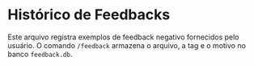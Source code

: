 # Histórico de Feedbacks

Este arquivo registra exemplos de feedback negativo fornecidos pelo usuário. O comando `/feedback` armazena o arquivo, a tag e o motivo no banco `feedback.db`.
